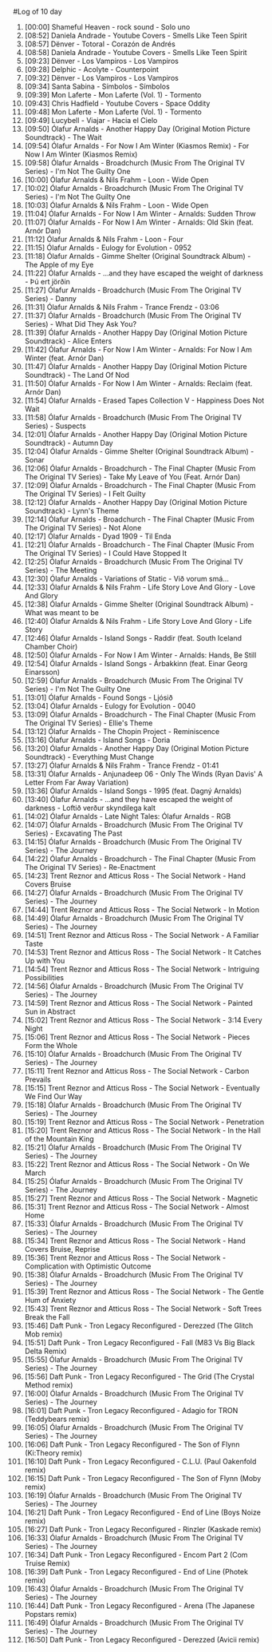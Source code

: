 #Log of 10 day

1. [00:00] Shameful Heaven - rock sound - Solo uno
1. [08:52] Daniela Andrade - Youtube Covers - Smells Like Teen Spirit
1. [08:57] Dënver - Totoral - Corazón de Andrés
1. [08:58] Daniela Andrade - Youtube Covers - Smells Like Teen Spirit
1. [09:23] Dënver - Los Vampiros - Los Vampiros
1. [09:28] Delphic - Acolyte - Counterpoint
1. [09:32] Dënver - Los Vampiros - Los Vampiros
1. [09:34] Santa Sabina - Símbolos - Símbolos
1. [09:39] Mon Laferte - Mon Laferte (Vol. 1) - Tormento
1. [09:43] Chris Hadfield - Youtube Covers - Space Oddity
1. [09:48] Mon Laferte - Mon Laferte (Vol. 1) - Tormento
1. [09:49] Lucybell - Viajar - Hacia el Cielo
1. [09:50] Ólafur Arnalds - Another Happy Day (Original Motion Picture Soundtrack) - The Wait
1. [09:54] Ólafur Arnalds - For Now I Am Winter (Kiasmos Remix) - For Now I Am Winter (Kiasmos Remix)
1. [09:58] Ólafur Arnalds - Broadchurch (Music From The Original TV Series) - I'm Not The Guilty One
1. [10:00] Ólafur Arnalds & Nils Frahm - Loon - Wide Open
1. [10:02] Ólafur Arnalds - Broadchurch (Music From The Original TV Series) - I'm Not The Guilty One
1. [10:03] Ólafur Arnalds & Nils Frahm - Loon - Wide Open
1. [11:04] Ólafur Arnalds - For Now I Am Winter - Arnalds: Sudden Throw
1. [11:07] Ólafur Arnalds - For Now I Am Winter - Arnalds: Old Skin (feat. Arnór Dan)
1. [11:12] Ólafur Arnalds & Nils Frahm - Loon - Four
1. [11:15] Ólafur Arnalds - Eulogy for Evolution - 0952
1. [11:18] Ólafur Arnalds - Gimme Shelter (Original Soundtrack Album) - The Apple of my Eye
1. [11:22] Ólafur Arnalds - ...and they have escaped the weight of darkness - Þú ert jörðin
1. [11:27] Ólafur Arnalds - Broadchurch (Music From The Original TV Series) - Danny
1. [11:31] Ólafur Arnalds & Nils Frahm - Trance Frendz - 03:06
1. [11:37] Ólafur Arnalds - Broadchurch (Music From The Original TV Series) - What Did They Ask You?
1. [11:39] Ólafur Arnalds - Another Happy Day (Original Motion Picture Soundtrack) - Alice Enters
1. [11:42] Ólafur Arnalds - For Now I Am Winter - Arnalds: For Now I Am Winter (feat. Arnór Dan)
1. [11:47] Ólafur Arnalds - Another Happy Day (Original Motion Picture Soundtrack) - The Land Of Nod
1. [11:50] Ólafur Arnalds - For Now I Am Winter - Arnalds: Reclaim (feat. Arnór Dan)
1. [11:54] Ólafur Arnalds - Erased Tapes Collection V - Happiness Does Not Wait
1. [11:58] Ólafur Arnalds - Broadchurch (Music From The Original TV Series) - Suspects
1. [12:01] Ólafur Arnalds - Another Happy Day (Original Motion Picture Soundtrack) - Autumn Day
1. [12:04] Ólafur Arnalds - Gimme Shelter (Original Soundtrack Album) - Sonar
1. [12:06] Ólafur Arnalds - Broadchurch - The Final Chapter (Music From The Original TV Series) - Take My Leave of You (Feat. Arnór Dan)
1. [12:09] Ólafur Arnalds - Broadchurch - The Final Chapter (Music From The Original TV Series) - I Felt Guilty
1. [12:12] Ólafur Arnalds - Another Happy Day (Original Motion Picture Soundtrack) - Lynn's Theme
1. [12:14] Ólafur Arnalds - Broadchurch - The Final Chapter (Music From The Original TV Series) - Not Alone
1. [12:17] Ólafur Arnalds - Dyad 1909 - Til Enda
1. [12:21] Ólafur Arnalds - Broadchurch - The Final Chapter (Music From The Original TV Series) - I Could Have Stopped It
1. [12:25] Ólafur Arnalds - Broadchurch (Music From The Original TV Series) - The Meeting
1. [12:30] Ólafur Arnalds - Variations of Static - Við vorum smá...
1. [12:33] Ólafur Arnalds & Nils Frahm - Life Story Love And Glory - Love And Glory
1. [12:38] Ólafur Arnalds - Gimme Shelter (Original Soundtrack Album) - What was meant to be
1. [12:40] Ólafur Arnalds & Nils Frahm - Life Story Love And Glory - Life Story
1. [12:46] Ólafur Arnalds - Island Songs - Raddir (feat. South Iceland Chamber Choir)
1. [12:50] Ólafur Arnalds - For Now I Am Winter - Arnalds: Hands, Be Still
1. [12:54] Ólafur Arnalds - Island Songs - Árbakkinn (feat. Einar Georg Einarsson)
1. [12:59] Ólafur Arnalds - Broadchurch (Music From The Original TV Series) - I'm Not The Guilty One
1. [13:01] Ólafur Arnalds - Found Songs - Ljósið
1. [13:04] Ólafur Arnalds - Eulogy for Evolution - 0040
1. [13:09] Ólafur Arnalds - Broadchurch - The Final Chapter (Music From The Original TV Series) - Ellie's Theme
1. [13:12] Ólafur Arnalds - The Chopin Project - Reminiscence
1. [13:16] Ólafur Arnalds - Island Songs - Doria
1. [13:20] Ólafur Arnalds - Another Happy Day (Original Motion Picture Soundtrack) - Everything Must Change
1. [13:27] Ólafur Arnalds & Nils Frahm - Trance Frendz - 01:41
1. [13:31] Ólafur Arnalds - Anjunadeep 06 - Only The Winds (Ryan Davis' A Letter From Far Away Variation)
1. [13:36] Ólafur Arnalds - Island Songs - 1995 (feat. Dagný Arnalds)
1. [13:40] Ólafur Arnalds - ...and they have escaped the weight of darkness - Loftið verður skyndilega kalt
1. [14:02] Ólafur Arnalds - Late Night Tales: Ólafur Arnalds - RGB
1. [14:07] Ólafur Arnalds - Broadchurch (Music From The Original TV Series) - Excavating The Past
1. [14:15] Ólafur Arnalds - Broadchurch (Music From The Original TV Series) - The Journey
1. [14:22] Ólafur Arnalds - Broadchurch - The Final Chapter (Music From The Original TV Series) - Re-Enactment
1. [14:23] Trent Reznor and Atticus Ross - The Social Network - Hand Covers Bruise
1. [14:27] Ólafur Arnalds - Broadchurch (Music From The Original TV Series) - The Journey
1. [14:44] Trent Reznor and Atticus Ross - The Social Network - In Motion
1. [14:49] Ólafur Arnalds - Broadchurch (Music From The Original TV Series) - The Journey
1. [14:51] Trent Reznor and Atticus Ross - The Social Network - A Familiar Taste
1. [14:53] Trent Reznor and Atticus Ross - The Social Network - It Catches Up with You
1. [14:54] Trent Reznor and Atticus Ross - The Social Network - Intriguing Possibilities
1. [14:56] Ólafur Arnalds - Broadchurch (Music From The Original TV Series) - The Journey
1. [14:59] Trent Reznor and Atticus Ross - The Social Network - Painted Sun in Abstract
1. [15:02] Trent Reznor and Atticus Ross - The Social Network - 3:14 Every Night
1. [15:06] Trent Reznor and Atticus Ross - The Social Network - Pieces Form the Whole
1. [15:10] Ólafur Arnalds - Broadchurch (Music From The Original TV Series) - The Journey
1. [15:11] Trent Reznor and Atticus Ross - The Social Network - Carbon Prevails
1. [15:15] Trent Reznor and Atticus Ross - The Social Network - Eventually We Find Our Way
1. [15:18] Ólafur Arnalds - Broadchurch (Music From The Original TV Series) - The Journey
1. [15:19] Trent Reznor and Atticus Ross - The Social Network - Penetration
1. [15:20] Trent Reznor and Atticus Ross - The Social Network - In the Hall of the Mountain King
1. [15:21] Ólafur Arnalds - Broadchurch (Music From The Original TV Series) - The Journey
1. [15:22] Trent Reznor and Atticus Ross - The Social Network - On We March
1. [15:25] Ólafur Arnalds - Broadchurch (Music From The Original TV Series) - The Journey
1. [15:27] Trent Reznor and Atticus Ross - The Social Network - Magnetic
1. [15:31] Trent Reznor and Atticus Ross - The Social Network - Almost Home
1. [15:33] Ólafur Arnalds - Broadchurch (Music From The Original TV Series) - The Journey
1. [15:34] Trent Reznor and Atticus Ross - The Social Network - Hand Covers Bruise, Reprise
1. [15:36] Trent Reznor and Atticus Ross - The Social Network - Complication with Optimistic Outcome
1. [15:38] Ólafur Arnalds - Broadchurch (Music From The Original TV Series) - The Journey
1. [15:39] Trent Reznor and Atticus Ross - The Social Network - The Gentle Hum of Anxiety
1. [15:43] Trent Reznor and Atticus Ross - The Social Network - Soft Trees Break the Fall
1. [15:46] Daft Punk - Tron Legacy Reconfigured - Derezzed (The Glitch Mob remix)
1. [15:51] Daft Punk - Tron Legacy Reconfigured - Fall (M83 Vs Big Black Delta Remix)
1. [15:55] Ólafur Arnalds - Broadchurch (Music From The Original TV Series) - The Journey
1. [15:56] Daft Punk - Tron Legacy Reconfigured - The Grid (The Crystal Method remix)
1. [16:00] Ólafur Arnalds - Broadchurch (Music From The Original TV Series) - The Journey
1. [16:01] Daft Punk - Tron Legacy Reconfigured - Adagio for TRON (Teddybears remix)
1. [16:05] Ólafur Arnalds - Broadchurch (Music From The Original TV Series) - The Journey
1. [16:06] Daft Punk - Tron Legacy Reconfigured - The Son of Flynn (Ki:Theory remix)
1. [16:10] Daft Punk - Tron Legacy Reconfigured - C.L.U. (Paul Oakenfold remix)
1. [16:15] Daft Punk - Tron Legacy Reconfigured - The Son of Flynn (Moby remix)
1. [16:19] Ólafur Arnalds - Broadchurch (Music From The Original TV Series) - The Journey
1. [16:21] Daft Punk - Tron Legacy Reconfigured - End of Line (Boys Noize remix)
1. [16:27] Daft Punk - Tron Legacy Reconfigured - Rinzler (Kaskade remix)
1. [16:33] Ólafur Arnalds - Broadchurch (Music From The Original TV Series) - The Journey
1. [16:34] Daft Punk - Tron Legacy Reconfigured - Encom Part 2 (Com Truise Remix)
1. [16:39] Daft Punk - Tron Legacy Reconfigured - End of Line (Photek remix)
1. [16:43] Ólafur Arnalds - Broadchurch (Music From The Original TV Series) - The Journey
1. [16:44] Daft Punk - Tron Legacy Reconfigured - Arena (The Japanese Popstars remix)
1. [16:49] Ólafur Arnalds - Broadchurch (Music From The Original TV Series) - The Journey
1. [16:50] Daft Punk - Tron Legacy Reconfigured - Derezzed (Avicii remix)
